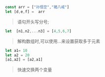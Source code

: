 ```js
const arr = ["孙悟空","猪八戒"]
let [d,e,f] =  arr
```

> 语句开头写分号;

```js
let  [n1,n2,...n3] = [4,5,6,7]
```

> 解构数组时,可以使用...来设置获取多于元素

```js
let a1= 10
let a2 = 20
[a1,a2] = [a2,a1]
```

> 快速交换两个变量